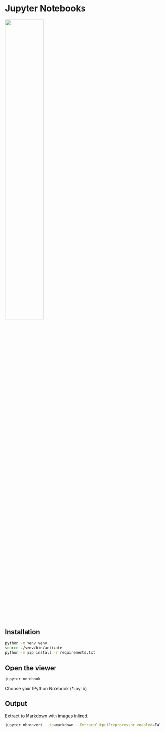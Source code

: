 # Jupyter Notebooks

[<img src="https://i.ytimg.com/vi/1AnBEBhfnic/maxresdefault.jpg" width="50%">](https://www.youtube.com/watch?v=1AnBEBhfnic "Exploring Cloudflare Workers AI API in a Jupyter Notebook")

## Installation

```bash
python -m venv venv
source ./venv/bin/activate
python -m pip install -r requirements.txt
```

## Open the viewer

```bash
jupyter notebook 
```

Choose your IPython Notebook (*.ipynb)


## Output 

Extract to Markdown with images inlined.

```bash
jupyter nbconvert --to=markdown --ExtractOutputPreprocessor.enabled=False cloudflare-workers-ai.ipynb
```